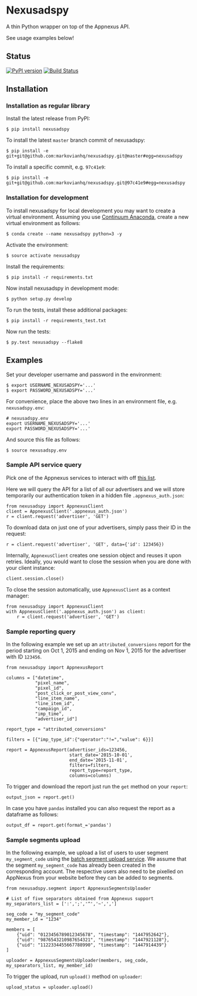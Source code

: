 # Nexusadspy

A thin Python wrapper on top of the Appnexus API.

See usage examples below!

## Status

[![PyPI version](https://badge.fury.io/py/nexusadspy.svg)](https://badge.fury.io/py/nexusadspy)
[![Build Status](https://travis-ci.org/markovianhq/nexusadspy.svg)](https://travis-ci.org/markovianhq/nexusadspy)

## Installation

### Installation as regular library

Install the latest release from PyPI:

    $ pip install nexusadspy

To install the latest `master` branch commit of nexusadspy:

    $ pip install -e git+git@github.com:markovianhq/nexusadspy.git@master#egg=nexusadspy

To install a specific commit, e.g. `97c41e9`:

    $ pip install -e git+git@github.com:markovianhq/nexusadspy.git@97c41e9#egg=nexusadspy

### Installation for development

To install nexusadspy for local development you may want to create a virtual environment.
Assuming you use [Continuum Anaconda](https://www.continuum.io/downloads), create
a new virtual environment as follows:

    $ conda create --name nexusadspy python=3 -y

Activate the environment:

    $ source activate nexusadspy

Install the requirements:

    $ pip install -r requirements.txt

Now install nexusadspy in development mode:

    $ python setup.py develop

To run the tests, install these additional packages:

    $ pip install -r requirements_test.txt

Now run the tests:

    $ py.test nexusadspy --flake8

## Examples

Set your developer username and password in the environment:

    $ export USERNAME_NEXUSADSPY='...'
    $ export PASSWORD_NEXUSADSPY='...'

For convenience, place the above two lines in an environment file,
e.g. `nexusadspy.env`:

    # nexusadspy.env
    export USERNAME_NEXUSADSPY='...'
    export PASSWORD_NEXUSADSPY='...'

And source this file as follows:

    $ source nexusadspy.env

### Sample API service query

Pick one of the Appnexus services to interact with off
[this list](https://wiki.appnexus.com/display/api/API+Services).

Here we will query the API for a list of all our advertisers and we
will store temporarily our authentication token in a hidden file
`.appnexus_auth.json`:

    from nexusadspy import AppnexusClient
    client = AppnexusClient('.appnexus_auth.json')
    r = client.request('advertiser', 'GET')

To download data on just one of your advertisers, simply pass their ID
in the request:

    r = client.request('advertiser', 'GET', data={'id': 123456})

Internally, `AppnexusClient` creates one session object and reuses
it upon retries.
Ideally, you would want to close the session when you are done with
your client instance:

    client.session.close()

To close the session automatically, use `AppnexusClient` as a context manager:

    from nexusadspy import AppnexusClient
    with AppnexusClient('.appnexus_auth.json') as client:
        r = client.request('advertiser', 'GET')

### Sample reporting query

In the following example we set up an `attributed_conversions` report
for the period starting on Oct 1, 2015 and ending on Nov 1, 2015 
for the advertiser with ID `123456`.

    from nexusadspy import AppnexusReport

    columns = ["datetime",
               "pixel_name",
               "pixel_id",
               "post_click_or_post_view_conv",
               "line_item_name",
               "line_item_id",
               "campaign_id",
               "imp_time",
               "advertiser_id"]

    report_type = "attributed_conversions"

    filters = [{"imp_type_id":{"operator":"!=","value": 6}}]

    report = AppnexusReport(advertiser_ids=123456,
                            start_date='2015-10-01',
                            end_date='2015-11-01',
                            filters=filters,
                            report_type=report_type,
                            columns=columns)

To trigger and download the report just run the `get` method on your `report`:

    output_json = report.get()

In case you have `pandas` installed you can also request the report as a
dataframe as follows:

    output_df = report.get(format_='pandas')

### Sample segments upload

In the following example, we upload a list of users to user segment `my_segment_code`
using the [batch segment upload service](https://wiki.appnexus.com/display/api/Batch+Segment+Service).
We assume that the segment `my_segment_code` has already been created in the corresponding account.
The respective users also need to be pixelled on AppNexus from your website before they can be added to segments.

    from nexusadspy.segment import AppnexusSegmentsUploader

    # List of five separators obtained from Appnexus support
    my_separators_list = [':',';','^','~',',']

    seg_code = "my_segment_code"
    my_member_id = "1234"

    members = [
        {"uid": "0123456789012345678", "timestamp": "1447952642"},
        {"uid": "9876543210987654321", "timestamp": "1447921128"},
        {"uid": "1122334455667788990", "timestamp": "1447914439"}
    ]

    uploader = AppnexusSegmentsUploader(members, seg_code, my_spearators_list, my_member_id)

To trigger the upload, run `upload()` method on `uploader`:

    upload_status = uploader.upload()
